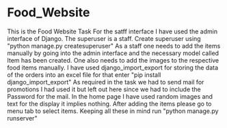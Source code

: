 # Food_Website
This is the Food Website Task
For the satff interface I have used the admin interface  of Django. The superuser is a staff.
Create superuser using "python manage.py createsuperuser"
As a staff one needs to add the items manually by going into the admin interface and the necessary model called Item has been created.
One also needs to add the images to the respective food items manually. 
I have used django_import_export for storing the data of the orders into an excel file for that enter "pip install django_import_export"
As required in the task we had to send mail for promotions I had used it but left out here since we had  to include the Password for the mail.
In the home page I have used random images and text for the display it implies nothing.
After adding the items please go to menu tab to select items.
Keeping all these in mind run "python manage.py runserver"
